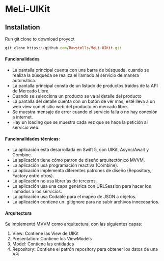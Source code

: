 # MeLi-UIKit

## Installation
Run git clone to download proyect

```ruby
git clone https://github.com/Rawstells/MeLi-UIKit.git
```

#### Funcionalidades
- La pantalla principal cuenta con una barra de búsqueda, cuando se realiza la búsqueda se realiza el llamado al servicio de manera automática.
- La pantalla principal consta de un listado de productos traídos de la API de Mercado Libre.
- Cuando se selecciona un producto se va al detalle del producto
- La pantalla del detalle cuenta con un botón de ver más, esté lleva a un web view con el sitio web del producto en mercado libre.
- Se muestra mensaje de error cuando el servicio falla o no hay conexión a internet.
- Hay un loading que se muestra cada vez que se hace la petición al servicio web.

#### Funcionalidades técnicas:
- La aplicación está desarrollada en Swift 5, con UIKit, Async/Await y Combine.
- La aplicación tiene cómo patron de diseño arquitectónico MVVM.
- La aplicación usa programación reactiva (Combine).
- La aplicación implementa diferentes patrones de diseño (Repository, Factory entre otros).
- La aplicación no usa librerías de terceros.
- La aplicación usa una capa genérica con URLSession para hacer los llamados a los servicios.  
- La aplicación usa Codable para el mapeo de JSON a objetos. 
- La aplicación contiene un .gitignore para no subir archivos innecesarios.

#### Arquitectura
Se implementó MVVM como arquitectura, con las siguientes capas:
1) View: Contiene las View de UIKit
2) Presentation: Contiene los ViewModels
4) Model: Contiene las entidades
5) Repository: Contiene el patrón repository para obtener los datos de una API
